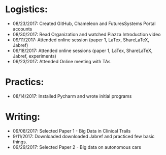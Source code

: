 # Logistics:

* 08/23/2017: Created GitHub, Chameleon and FuturesSystems Portal accounts
* 08/30/2017: Read Organization and watched Piazza Introduction video
* 09/11/2017: Attended online session (paper 1, LaTex, ShareLaTeX, Jabref)
* 09/18/2017: Attended online sessions (paper 1, LaTex, ShareLaTeX, Jabref, experiments)
* 09/23/2017: Attended Online meeting with TAs

# Practics:

* 08/14/2017: Installed Pycharm and wrote initial programs

# Writing:

* 09/08/2017: Selected Paper 1 -  Big Data in Clinical Trails
* 9/11/2017: Downloaded downloaded Jabref and practiced few basic things. 
* 09/29/2017: Selected Paper 2 - Big data on autonomous cars
